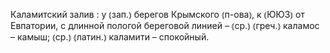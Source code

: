 ---
---

Каламитский залив
: у ⦅зап.⦆ берегов Крымского ⦅п-ова⦆, к ⦅ЮЮЗ⦆ от Евпатории, с длинной пологой береговой линией – ⦅ср.⦆ ⦅греч.⦆ каламос – камыш; ⦅ср.⦆ ⦅латин.⦆ каламити – спокойный.
